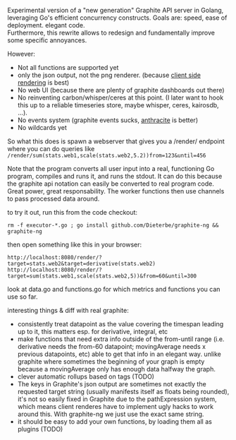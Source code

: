 Experimental version of a "new generation" Graphite API server in Golang, leveraging Go's efficient concurrency constructs.
Goals are: speed, ease of deployment. elegant code.  
Furthermore, this rewrite allows to redesign and fundamentally improve some specific annoyances.

However:
 * Not all functions are supported yet
 * only the json output, not the png renderer. (because [client side rendering](https://github.com/vimeo/timeserieswidget/) is best)
 * No web UI (because there are plenty of graphite dashboards out there)
 * No reinventing carbon/whisper/ceres at this point. (I later want to hook this up to a reliable timeseries store, maybe whisper, ceres, kairosdb, ...).
 * No events system (graphite events sucks, [anthracite](https://github.com/Dieterbe/anthracite/) is better)
 * No wildcards yet

So what this does is spawn a webserver that gives you a /render/ endpoint where you can do queries like
`/render/sum(stats.web1,scale(stats.web2,5.2))from=123&until=456`

Note that the program converts all user input into a real, functioning Go program, compiles and runs it, and runs the stdout.
It can do this because the graphite api notation can easily be converted to real program code.  Great power, great responsability.
The worker functions then use channels to pass processed data around.

to try it out, run this from the code checkout:
```
rm -f executor-*.go ; go install github.com/Dieterbe/graphite-ng && graphite-ng
```

then open something like this in your browser:

```
http://localhost:8080/render/?target=stats.web2&target=derivative(stats.web2)
http://localhost:8080/render/?target=sum(stats.web1,scale(stats.web2,5))&from=60&until=300
```

look at data.go and functions.go for which metrics and functions you can use so far.


interesting things & diff with real graphite:
* consistently treat datapoint as the value covering the timespan leading up to it, this matters esp. for derivative, integral, etc
* make functions that need extra info outside of the from-until range (i.e. derivative needs the from-60 datapoint; movingAverage needs x previous datapoints, etc)
  able to get that info in an elegant way. unlike graphite where sometimes the beginning of your graph is empty because a movingAverage only has enough data halfway the graph.
* clever automatic rollups based on tags (TODO)
* The keys in Graphite's json output are sometimes not exactly the requested target string (usually manifests itself as floats being rounded), it's not so easily fixed in Graphite
  due to the pathExpression system,  which means client renderes have to implement ugly hacks to work around this.  With graphite-ng we just use the exact same string.
* it should be easy to add your own functions, by loading them all as plugins (TODO)
